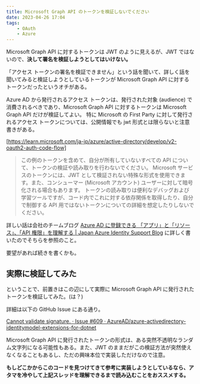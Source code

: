 ```yaml
---
title: Microsoft Graph API のトークンを検証しないでください
date: 2023-04-26 17:04
tags:
    - OAuth
    - Azure
---
```


Microsoft Graph API に対するトークンは JWT のように見えるが、JWT ではないので、**決して署名を検証しようとしてはいけない。**

<!-- more -->

「アクセス トークンの署名を検証できません」という話を聞いて、詳しく話を聞いてみると検証しようとしているトークンが Microsoft Graph API に対するトークンだったというオチがある。

Azure AD から発行されるアクセス トークンは、発行された対象 (audience) で消費されるべきであり、Microsoft Graph API に対するトークンは Microsoft Graph API だけが検証してよい。
特に Microsoft の First Party に対して発行されるアクセス トークンについては、公開情報でも jwt 形式とは限らないと注意書きがある。

[https://learn.microsoft.com/ja-jp/azure/active-directory/develop/v2-oauth2-auth-code-flow]

> この例のトークンを含めて、自分が所有していないすべての API について、トークンの検証や読み取りを行わないでください。 Microsoft サービスのトークンには、JWT として検証されない特殊な形式を使用できます。また、コンシューマー (Microsoft アカウント) ユーザーに対して暗号化される場合もあります。 トークンの読み取りは便利なデバッグおよび学習ツールですが、コード内でこれに対する依存関係を取得したり、自分で制御する API 用ではないトークンについての詳細を想定したりしないでください。

詳しい話は会社のチームブログ [Azure AD に登録できる 「アプリ」と「リソース」、「API 権限」を理解する | Japan Azure Identity Support Blog](https://jpazureid.github.io/blog/azure-active-directory/oauth2-application-resource-and-api-permissions/) に詳しく書いたのでそちらを参照のこと。

要望があれば続きを書くかも。

## 実際に検証してみた

ということで、前置きはこの辺にして実際に Microsoft Graph API に発行されたトークンを検証してみた。(は？) 

詳細は以下の GitHub Issue にある通り。

[Cannot validate signature. · Issue #609 · AzureAD/azure-activedirectory-identitymodel-extensions-for-dotnet](https://github.com/AzureAD/azure-activedirectory-identitymodel-extensions-for-dotnet/issues/609#issuecomment-437471108)

Microsoft Graph API に発行されたトークンの形式は、ある突然不透明なランダム文字列になる可能性もある。また、JWT のままだがこの検証方法が突然使えなくなることもあるし、ただの興味本位で実装しただけなので注意。

**もしどこかからこのコードを見つけてきて参考に実装しようとしているなら、アタマを冷やして上記スレッドを理解できるまで読み込むことをおススメする。**

<script src="https://gist.github.com/watahani/6ddd7f1cbd8197c30e4adad9d09a6c12.js"></script>
